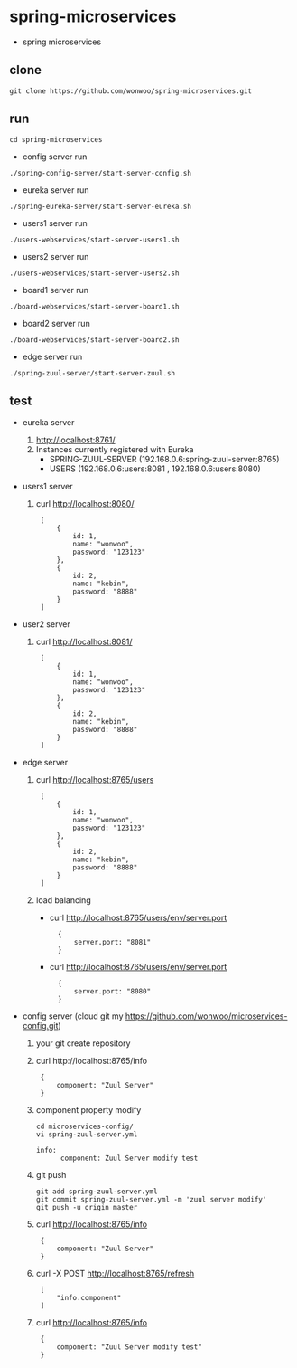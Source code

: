 # spring-microservices

* spring microservices


## clone

```
git clone https://github.com/wonwoo/spring-microservices.git
```

## run 
```
cd spring-microservices
```

* config server run

```
./spring-config-server/start-server-config.sh
```

* eureka server run

```
./spring-eureka-server/start-server-eureka.sh
```


* users1 server run

```
./users-webservices/start-server-users1.sh
```

* users2 server run

```
./users-webservices/start-server-users2.sh
```

* board1 server run

```
./board-webservices/start-server-board1.sh
```

* board2 server run

```
./board-webservices/start-server-board2.sh
```

* edge server run

```
./spring-zuul-server/start-server-zuul.sh
```

## test

* eureka server 
    1. [http://localhost:8761/](http://localhost:8761/)
    2. Instances currently registered with Eureka 
        - SPRING-ZUUL-SERVER (192.168.0.6:spring-zuul-server:8765)
        - USERS (192.168.0.6:users:8081 , 192.168.0.6:users:8080)

* users1 server
    1. curl [http://localhost:8080/](http://localhost:8080/)
        
            [
                {
                    id: 1,
                    name: "wonwoo",
                    password: "123123"
                },
                {
                    id: 2,
                    name: "kebin",
                    password: "8888"
                }
            ]
        
* user2 server
    1. curl [http://localhost:8081/](http://localhost:8081/)
        
            [
                {
                    id: 1,
                    name: "wonwoo",
                    password: "123123"
                },
                {
                    id: 2,
                    name: "kebin",
                    password: "8888"
                }
            ]
        

* edge server
    1. curl [http://localhost:8765/users](http://localhost:8765/users)

            [
                {
                    id: 1,
                    name: "wonwoo",
                    password: "123123"
                },
                {
                    id: 2,
                    name: "kebin",
                    password: "8888"
                }
            ]
        
    2. load balancing
        * curl [http://localhost:8765/users/env/server.port](http://localhost:8765/users/env/server.port)
        
                {
                    server.port: "8081"
                }
        
        * curl [http://localhost:8765/users/env/server.port](http://localhost:8765/users/env/server.port)
        
                {
                    server.port: "8080"
                }
        
* config server (cloud git my https://github.com/wonwoo/microservices-config.git)
    1. your git create repository
    2. curl http://localhost:8765/info
        
            {
                component: "Zuul Server"
            }
        
    3. component property modify

        ```
        cd microservices-config/
        vi spring-zuul-server.yml 
        ```
        
        ```
        info:
              component: Zuul Server modify test
        ```
        
    4. git push 
   
        ```
        git add spring-zuul-server.yml 
        git commit spring-zuul-server.yml -m 'zuul server modify'
        git push -u origin master
        ```
        
    5. curl [http://localhost:8765/info](http://localhost:8765/info)
    
            {
                component: "Zuul Server"
            }
        
    6. curl -X POST [http://localhost:8765/refresh](http://localhost:8765/refresh)
        
            [
                "info.component"
            ]
        
    7. curl [http://localhost:8765/info](http://localhost:8765/info)
        
            {
                component: "Zuul Server modify test"
            }
        
